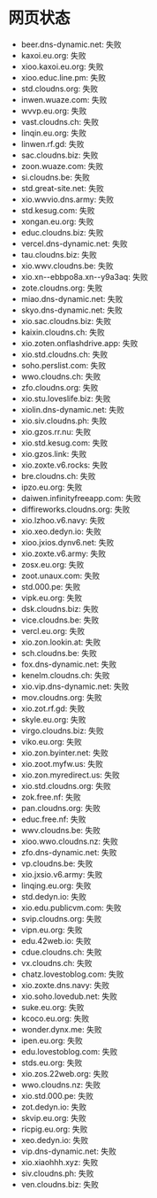 # 网页状态
- beer.dns-dynamic.net: 失败
- kaxoi.eu.org: 失败
- xioo.kaxoi.eu.org: 失败
- xioo.educ.line.pm: 失败
- std.cloudns.org: 失败
- inwen.wuaze.com: 失败
- wvvp.eu.org: 失败
- vast.cloudns.ch: 失败
- linqin.eu.org: 失败
- linwen.rf.gd: 失败
- sac.cloudns.biz: 失败
- zoon.wuaze.com: 失败
- si.cloudns.be: 失败
- std.great-site.net: 失败
- xio.wwvio.dns.army: 失败
- std.kesug.com: 失败
- xongan.eu.org: 失败
- educ.cloudns.biz: 失败
- vercel.dns-dynamic.net: 失败
- tau.cloudns.biz: 失败
- xio.wwv.cloudns.be: 失败
- xio.xn--ebbpo8a.xn--y9a3aq: 失败
- zote.cloudns.org: 失败
- miao.dns-dynamic.net: 失败
- skyo.dns-dynamic.net: 失败
- xio.sac.cloudns.biz: 失败
- kaixin.cloudns.ch: 失败
- xio.zoten.onflashdrive.app: 失败
- xio.std.cloudns.ch: 失败
- soho.perslist.com: 失败
- wwo.cloudns.ch: 失败
- zfo.cloudns.org: 失败
- xio.stu.loveslife.biz: 失败
- xiolin.dns-dynamic.net: 失败
- xio.siv.cloudns.ph: 失败
- xio.gzos.rr.nu: 失败
- xio.std.kesug.com: 失败
- xio.gzos.link: 失败
- xio.zoxte.v6.rocks: 失败
- bre.cloudns.ch: 失败
- ipzo.eu.org: 失败
- daiwen.infinityfreeapp.com: 失败
- diffireworks.cloudns.org: 失败
- xio.lzhoo.v6.navy: 失败
- xio.xeo.dedyn.io: 失败
- xioo.jxios.dynv6.net: 失败
- xio.zoxte.v6.army: 失败
- zosx.eu.org: 失败
- zoot.unaux.com: 失败
- std.000.pe: 失败
- vipk.eu.org: 失败
- dsk.cloudns.biz: 失败
- vice.cloudns.be: 失败
- vercl.eu.org: 失败
- xio.zon.lookin.at: 失败
- sch.cloudns.be: 失败
- fox.dns-dynamic.net: 失败
- kenelm.cloudns.ch: 失败
- xio.vip.dns-dynamic.net: 失败
- mov.cloudns.org: 失败
- xio.zot.rf.gd: 失败
- skyle.eu.org: 失败
- virgo.cloudns.biz: 失败
- viko.eu.org: 失败
- xio.zon.byinter.net: 失败
- xio.zoot.myfw.us: 失败
- xio.zon.myredirect.us: 失败
- xio.std.cloudns.org: 失败
- zok.free.nf: 失败
- pan.cloudns.org: 失败
- educ.free.nf: 失败
- wwv.cloudns.be: 失败
- xioo.wwo.cloudns.nz: 失败
- zfo.dns-dynamic.net: 失败
- vp.cloudns.be: 失败
- xio.jxsio.v6.army: 失败
- linqing.eu.org: 失败
- std.dedyn.io: 失败
- xio.edu.publicvm.com: 失败
- svip.cloudns.org: 失败
- vipn.eu.org: 失败
- edu.42web.io: 失败
- cdue.cloudns.ch: 失败
- vx.cloudns.ch: 失败
- chatz.lovestoblog.com: 失败
- xio.zoxte.dns.navy: 失败
- xio.soho.lovedub.net: 失败
- suke.eu.org: 失败
- kcoco.eu.org: 失败
- wonder.dynx.me: 失败
- ipen.eu.org: 失败
- edu.lovestoblog.com: 失败
- stds.eu.org: 失败
- xio.zos.22web.org: 失败
- wwo.cloudns.nz: 失败
- xio.std.000.pe: 失败
- zot.dedyn.io: 失败
- skvip.eu.org: 失败
- ricpig.eu.org: 失败
- xeo.dedyn.io: 失败
- vip.dns-dynamic.net: 失败
- xio.xiaohhh.xyz: 失败
- siv.cloudns.ph: 失败
- ven.cloudns.biz: 失败
